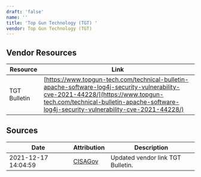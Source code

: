 ```yaml
---
draft: 'false'
name: ''
title: 'Top Gun Technology (TGT) '
vendor: Top Gun Technology (TGT)
---
```


## Vendor Resources
| Resource | Link |
| --- | --- |
| TGT Bulletin | [https://www.topgun-tech.com/technical-bulletin-apache-software-log4j-security-vulnerability-cve-2021-44228/](https://www.topgun-tech.com/technical-bulletin-apache-software-log4j-security-vulnerability-cve-2021-44228/) |



## Sources
| Date | Attribution | Description |
| --- | --- | --- |
| 2021-12-17 14:04:59 | [CISAGov](https://raw.githubusercontent.com/cisagov/log4j-affected-db/develop/README.md) | Updated vendor link TGT Bulletin.  |
